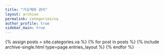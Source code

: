 ```yaml
---
title: "가상계좌 관리"
layout: archive
permalink: categories/va
author_profile: true
sidebar_main: true
---
```



{% assign posts = site.categories.va %}
{% for post in posts %} {% include archive-single.html type=page.entries_layout %} {% endfor %}